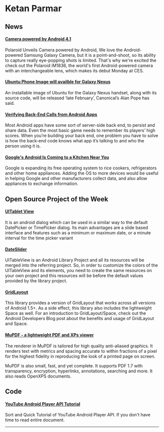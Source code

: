 # Ketan Parmar

## News

#### [Camera powered by Android 4.1](http://mashable.com/2013/01/07/polaroid-android-camera/)
Polaroid Unveils Camera powered by Android, We love the Android-powered Samsung Galaxy Camera, but it is a point-and-shoot, so its ability to capture really eye-popping shots is limited. That's why we're excited the check out the Polaroid iM1836, the world's first Android-powered camera with an interchangeable lens, which makes its debut Monday at CES.

#### [Ubuntu Phone Image will availble for Galaxy Nexus](http://www.omgubuntu.co.uk/2013/01/ubuntu-phone-download-will-be-ready-late-february)
An installable image of Ubuntu for the Galaxy Nexus handset, along with its source code, will be released ‘late February’, Canonical’s Alan Pope has said.

#### [Verifying Back-End Calls from Android Apps](http://android-developers.blogspot.in/2013/01/verifying-back-end-calls-from-android.html)
Most Android apps have some sort of server-side back end, to persist and share data. Even the most basic game needs to remember its players’ high scores. When you’re building your back end, one problem you have to solve is how the back-end code knows what app it’s talking to and who the person using it is.

#### [Google's Android Is Coming to a Kitchen Near You](http://mashable.com/2013/01/09/google-android-rice-cookers/)
Google is expanding its free operating system to rice cookers, refrigerators and other home appliances. Adding the OS to more devices would be useful in helping Google and other manufacturers collect data, and also allow appliances to exchange information.

## Open Source Project of the Week

#### [UITablet View ](https://github.com/thiagolocatelli/android-uitableview)
It is an android dialog which can be used in a similar way to the default DatePicker or TimePicker dialog. Its main advantages are a slide based interface and features such as a minimum or maximum date, or a minute interval for the time picker variant 
 
#### [DateSlider](https://github.com/bendemboski/DateSlider)
UITableView is an Android Library Project and all its resources will be merged into the referring project. So, in order tu customize the colors of the UITableView and its elements, you need to create the same resources on your own project and this resources will be before the default values provided by the library project.

#### [GridLayout](https://github.com/dlew/android-gridlayout)
This library provides a version of GridLayout that works across all versions of Android 1.5+. As a side effect, this library also includes the lightweight Space as well. For an introduction to GridLayout/Space, check out the Android Developers Blog post about the benefits and usage of GridLayout and Space.


#### [MuPDF - a lightweight PDF and XPs viewer](http://code.google.com/p/mupdf/)
The renderer in MuPDF is tailored for high quality anti-aliased graphics. It renders text with metrics and spacing accurate to within fractions of a pixel for the highest fidelity in reproducing the look of a printed page on screen.

MuPDF is also small, fast, and yet complete. It supports PDF 1.7 with transparency, encryption, hyperlinks, annotations, searching and more. It also reads OpenXPS documents.

## Code

#### [YouTube Android Player API Tutorial](http://kpbird.blogspot.in/2012/12/youtube-android-player-api-tutorial.html)
Sort and Quick Tutorial of YouTube Android Player API. If you don't have time to read entire document.

----
